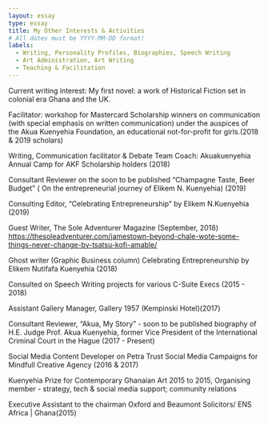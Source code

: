```yaml
---
layout: essay
type: essay
title: My Other Interests & Activities
# All dates must be YYYY-MM-DD format!
labels:
  - Writing, Personality Profiles, Biographies, Speech Writing
  - Art Administration, Art Writing
  - Teaching & Facilitation
---
```



Current writing interest: My first novel: a work of Historical Fiction set in colonial era Ghana and the UK.
 
 
Facilitator: workshop for Mastercard Scholarship winners on communication  (with special emphasis on written communication) under the auspices of the Akua Kuenyehia Foundation, an educational not-for-profit for girls.(2018 & 2019 scholars)

Writing, Communication facilitator & Debate Team Coach: Akuakuenyehia Annual Camp for AKF Scholarship holders (2018)

Consultant Reviewer on the soon to be published  “Champagne Taste, Beer Budget” ( On the entrepreneurial journey of Elikem N. Kuenyehia)		(2019)

Consulting Editor, “Celebrating Entrepreneurship” by Elikem N.Kuenyehia (2019)

Guest Writer, The Sole Adventurer Magazine (September, 2018)
https://thesoleadventurer.com/jamestown-beyond-chale-wote-some-things-never-change-by-tsatsu-kofi-amable/

Ghost writer (Graphic Business column) Celebrating Entrepreneurship by Elikem Nutifafa Kuenyehia (2018)

Consulted on Speech Writing projects for various C-Suite Execs (2015 - 2018)

Assistant Gallery Manager, Gallery 1957 (Kempinski Hotel)(2017)

Consultant Reviewer, “Akua, My Story” - soon to be published biography of H.E. Judge Prof. Akua Kuenyehia, former Vice President of the International Criminal Court in the Hague (2017 - Present)

Social Media Content Developer on Petra Trust Social Media Campaigns for Mindfull Creative Agency (2016 & 2017)

Kuenyehia Prize for Contemporary Ghanaian Art 2015 to 2015, Organising member - strategy, tech & social media support; community relations

Executive Assistant to the chairman Oxford and Beaumont Solicitors/ ENS Africa | Ghana(2015)

